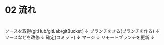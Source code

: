 #
# 02 流れ
#

ソースを取得(gitHub/gitLab/gitBucket)
↓
ブランチをきる(ブランチを作る)
↓
ソースなどを改修
↓
確定(コミット)
↓
マージ
↓
リモートブランチを更新
↓
